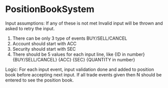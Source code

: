 # PositionBookSystem

Input assumptions:
If any of these is not met Invalid input will be thrown and asked to retry the input.

1) There can be only 3 type of events BUY/SELL/CANCEL
2) Account should start with ACC
3) Security should start with SEC
4) There should be 5 values for each input line, like {ID in number} {BUY/SELL/CANCEL} {ACC} {SEC} {QUANTITY in number}

Logic:
For each input event, input validation done and added to position book before accepting next input.
If all trade events given then N should be entered to see the position book.
